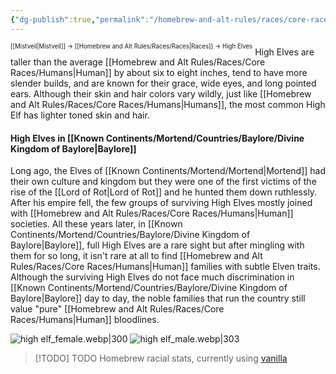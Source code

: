```yaml
---
{"dg-publish":true,"permalink":"/homebrew-and-alt-rules/races/core-races/high-elves/"}
---
```


<sup><sup>[[Mistveil\|Mistveil]] → [[Homebrew and Alt Rules/Races/Races\|Races]] → High Elves</sup></sup>
High Elves are taller than the average [[Homebrew and Alt Rules/Races/Core Races/Humans\|Human]] by about six to eight inches, tend to have more slender builds, and are known for their grace, wide eyes, and long pointed ears. Although their skin and hair colors vary wildly, just like [[Homebrew and Alt Rules/Races/Core Races/Humans\|Humans]], the most common High Elf has lighter toned skin and hair.
#### High Elves in [[Known Continents/Mortend/Countries/Baylore/Divine Kingdom of Baylore\|Baylore]]
Long ago, the Elves of [[Known Continents/Mortend/Mortend\|Mortend]] had their own culture and kingdom but they were one of the first victims of the rise of the [[Lord of Rot\|Lord of Rot]] and he hunted them down ruthlessly. After his empire fell, the few groups of surviving High Elves mostly joined with [[Homebrew and Alt Rules/Races/Core Races/Humans\|Human]] societies. All these years later, in [[Known Continents/Mortend/Countries/Baylore/Divine Kingdom of Baylore\|Baylore]], full High Elves are a rare sight but after mingling with them for so long, it isn't rare at all to find [[Homebrew and Alt Rules/Races/Core Races/Humans\|Human]] families with subtle Elven traits. Although the surviving High Elves do not face much discrimination in [[Known Continents/Mortend/Countries/Baylore/Divine Kingdom of Baylore\|Baylore]] day to day, the noble families that run the country still value "pure" [[Homebrew and Alt Rules/Races/Core Races/Humans\|Human]] bloodlines.

![high elf_female.webp|300](/img/user/Attachments/high%20elf_female.webp) ![high elf_male.webp|303](/img/user/Attachments/high%20elf_male.webp)

> [!TODO] TODO
> Homebrew racial stats, currently using [vanilla](https://www.d20pfsrd.com/races/core-races/elf)